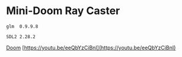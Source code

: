 # Mini-Doom Ray Caster
```
glm  0.9.9.8

SDL2 2.28.2

```
[Doom](res/Doom.gif)
[https://youtu.be/eeQbYzCiBnI](https://youtu.be/eeQbYzCiBnI)
